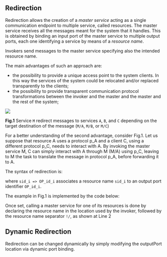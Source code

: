 ## Redirection

Redirection allows the creation of a *master service* acting as a single communication endpoint to multiple service, called resources. The master service receives all the messages meant for the system that it handles. This is obtained by binding an input port of the master service to multiple output ports, each one identifying a service by means of a *resource name*.

Invokers send messages to the master service specifying also the intended resource name. 

The main advantages of such an approach are:

- the possibility to provide a unique access point to the system clients. In this way the services of the system could be relocated and/or replaced transparently to the clients;
- the possibility to provide transparent communication protocol transformations between the invoker and the master and the master and the rest of the system;

<div class="doc_image">
	<img src="documentation/architectural_composition/img/redirection_1.jpg" />
	<p><b>Fig.1</b> Service <code>M</code> redirect messages to services <code>A</code>, <code>B</code>, and <code>C</code> depending on the target destination of the message (<code>M/A</code>, <code>M/B</code>, or <code>M/C</code>)</p>
</div>

For a better understanding of the second advantage, consider Fig.1. Let us suppose that resource A uses a protocol p\_A and a client C, using a different protocol p\_C, needs to interact with A. By invoking the master service M, C can simply interact with A through M (M/A) using p\_C, leaving to M the task to translate the message in protocol p\_A, before forwarding it to A.

The syntax of redirection is:

<div class="syntax" src="syntax_redirection_1.ol"></div>

where `sid_i => OP_id_i` associates a resource name `sid_i` to an output port identifier `OP_id_i`.

The example in Fig.1 is implemented by the code below:

<div class="code" src="redirection_1.ol"></div>

Once set, calling a master service for one of its resources is done by declaring the resource name in the location used by the invoker, followed by the resource name separator `!/`, as shown at Line 2

<div class="code" src="redirection_2.ol"></div>

## Dynamic Redirection

Redirection can be changed dynamically by simply modifying the outputPort location via dynamic port binding.

<div class="code" src="redirection_3.ol"></div>